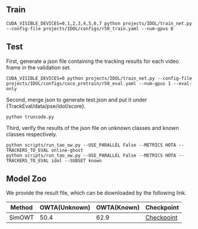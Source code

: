 ## Train
```
CUDA_VISIBLE_DEVICES=0,1,2,3,4,5,6,7 python projects/IDOL/train_net.py --config-file projects/IDOL/configs/r50_train.yaml --num-gpus 8
```

## Test
First, generate a json file containing the tracking results for each video frame in the validation set.

```
CUDA_VISIBLE_DEVICES=0 python projects/IDOL/train_net.py --config-file projects/IDOL/configs/coco_pretrain/r50_eval.yaml --num-gpus 1 --eval-only
```
Second, merge json to generate test.json and put it under {TrackEval/data/pse/idol/score}.
```
python truncode.py
```
Third, verify the results of the json file on unknown classes and known classes respectively.
```
python scripts/run_tao_ow.py --USE_PARALLEL False --METRICS HOTA --TRACKERS_TO_EVAL online-ghost
python scripts/run_tao_ow.py --USE_PARALLEL False --METRICS HOTA --TRACKERS_TO_EVAL idol --SUBSET known
```

## Model Zoo
We provide the result file, which can be downloaded by the following link.


|         Method          | OWTA(Unknown) |  OWTA(Known)  | Checkpoint |
|-------------------------|---------|---------|------------|
|         SimOWT          |  50.4   |  62.9   |  [Checkpoint](https://drive.google.com/file/d/1x7Xh_EKVkt7aAz3ioWpzUN-FxryNWKQk/view?usp=drive_link)|
